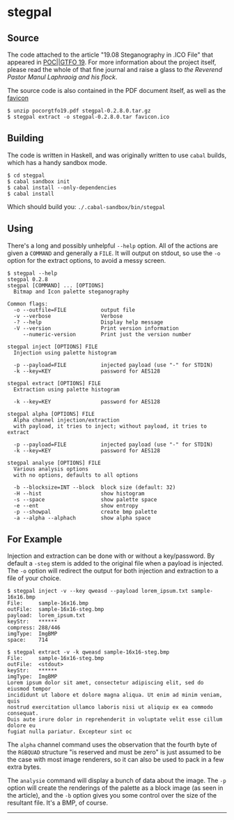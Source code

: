 # stegpal

## Source

The code attached to the article "19.08 Steganography in .ICO File" that
appeared in [POC||GTFO 19](https://www.alchemistowl.org/pocorgtfo/).  For more
information about the project itself, please read the whole of that fine journal
and raise a glass to *the Reverend Pastor Manul Laphraoig and his flock*.

The source code is also contained in the PDF document itself, as well as the
[favicon](https://www.alchemistowl.org/favicon.ico)

```Shell
$ unzip pocorgtfo19.pdf stegpal-0.2.8.0.tar.gz
$ stegpal extract -o stegpal-0.2.8.0.tar favicon.ico
```

## Building

The code is written in Haskell, and was originally written to use `cabal`
builds, which has a handy sandbox mode.

```Shell
$ cd stegpal
$ cabal sandbox init
$ cabal install --only-dependencies
$ cabal install
```

Which should build you: `./.cabal-sandbox/bin/stegpal`


## Using

There's a long and possibly unhelpful `--help` option.  All of the actions are
given a `COMMAND` and generally a `FILE`.  It will output on stdout, so use the
`-o` option for the extract options, to avoid a messy screen.

```
$ stegpal --help
stegpal 0.2.8
stegpal [COMMAND] ... [OPTIONS]
  Bitmap and Icon palette steganography

Common flags:
  -o --outfile=FILE           output file
  -v --verbose                Verbose
  -? --help                   Display help message
  -V --version                Print version information
     --numeric-version        Print just the version number

stegpal inject [OPTIONS] FILE
  Injection using palette histogram

  -p --payload=FILE           injected payload (use "-" for STDIN)
  -k --key=KEY                password for AES128

stegpal extract [OPTIONS] FILE
  Extraction using palette histogram

  -k --key=KEY                password for AES128

stegpal alpha [OPTIONS] FILE
  Alpha channel injection/extraction
  with payload, it tries to inject; without payload, it tries to extract

  -p --payload=FILE           injected payload (use "-" for STDIN)
  -k --key=KEY                password for AES128

stegpal analyse [OPTIONS] FILE
  Various analysis options
  with no options, defaults to all options

  -b --blocksize=INT --block  block size (default: 32)
  -H --hist                   show histogram
  -s --space                  show palette space
  -e --ent                    show entropy
  -p --showpal                create bmp palette
  -a --alpha --alphach        show alpha space
```

## For Example

Injection and extraction can be done with or without a key/password. By default
a `-steg` stem is added to the original file when a payload is injected.
The `-o` option will redirect the output for both injection and extraction to a
file of your choice.

```
$ stegpal inject -v --key qweasd --payload lorem_ipsum.txt sample-16x16.bmp 
File:     sample-16x16.bmp
outFile:  sample-16x16-steg.bmp
payload:  lorem_ipsum.txt
keyStr:   ******
compress: 288/446
imgType:  ImgBMP
space:    714

$ stegpal extract -v -k qweasd sample-16x16-steg.bmp 
File:     sample-16x16-steg.bmp
outFile:  <stdout>
keyStr:   ******
imgType:  ImgBMP
Lorem ipsum dolor sit amet, consectetur adipiscing elit, sed do eiusmod tempor
incididunt ut labore et dolore magna aliqua. Ut enim ad minim veniam, quis
nostrud exercitation ullamco laboris nisi ut aliquip ex ea commodo consequat.
Duis aute irure dolor in reprehenderit in voluptate velit esse cillum dolore eu
fugiat nulla pariatur. Excepteur sint oc

```

The `alpha` channel command uses the observation that the fourth byte of the
`RGBQUAD` structure "is reserved and must be zero" is just assumed to be the
case with most image renderers, so it can also be used to pack in a few extra
bytes.

The `analysie` command will display a bunch of data about the image.  The `-p`
option will create the renderings of the palette as a block image (as seen in
the article), and the `-b` option gives you some control over the size of the
resultant file.  It's a BMP, of course.


------
